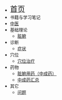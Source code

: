 * [<font size=5>首页</font>](/)
* 书籍与学习笔记
* [中医](/tcm/)
* 基础理论
  * [脏腑](/tcm/organs)
* 诊断
  * [症状](/tcm/symptom)
* 穴位
  * [穴位治疗](/tcm/acupuncture-point/treatment)
* 药物
  * [脏腑用药（中成药）](/tcm/drugs/patent-drugs-for-organs)
  * [中成药汇总](/tcm/drugs/patent-drug)
* 其它
  * [问题](/tcm/questions)
